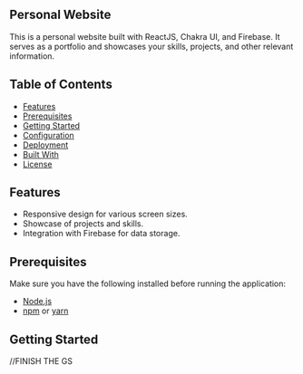 ## Personal Website

This is a personal website built with ReactJS, Chakra UI, and Firebase. It serves as a portfolio and showcases your skills, projects, and other relevant information.

## Table of Contents

- [Features](#features)
- [Prerequisites](#prerequisites)
- [Getting Started](#getting-started)
- [Configuration](#configuration)
- [Deployment](#deployment)
- [Built With](#built-with)
- [License](#license)

## Features

- Responsive design for various screen sizes.
- Showcase of projects and skills.
- Integration with Firebase for data storage.

## Prerequisites

Make sure you have the following installed before running the application:

- [Node.js](https://nodejs.org/)
- [npm](https://www.npmjs.com/) or [yarn](https://yarnpkg.com/)

## Getting Started

//FINISH THE GS
